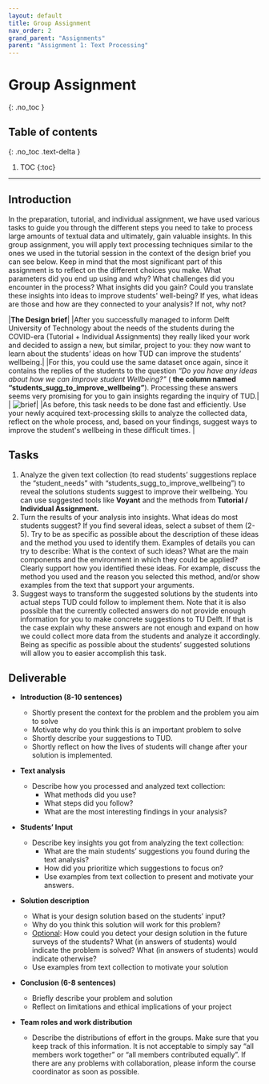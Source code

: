 ```yaml
---
layout: default
title: Group Assignment
nav_order: 2
grand_parent: "Assignments"
parent: "Assignment 1: Text Processing"
---
```


# Group Assignment
{: .no_toc }

## Table of contents
{: .no_toc .text-delta }

1. TOC
{:toc}
---

## Introduction
In the preparation, tutorial, and individual assignment, we have used various tasks to guide you through the different steps you need to take to process large amounts of textual data and ultimately, gain valuable insights. In this group assignment, you will apply text processing techniques similar to the ones we used in the tutorial session in the context of the design brief you can see below. Keep in mind that the most significant part of this assignment is to reflect on the different choices you make. What parameters did you end up using and why? What challenges did you encounter in the process? What insights did you gain? Could you translate these insights into ideas to improve students' well-being? If yes, what ideas are those and how are they connected to your analysis? If not, why not?  

|**The Design brief**|
|After you successfully managed to inform Delft University of Technology about the needs of the students during the COVID-era (Tutorial + Individual Assignments) they really liked your work and decided to assign a new, but similar, project to you: they now want to learn about the students’ ideas on how ​​TUD can improve the students’ wellbeing.|
|For this, you could use the same dataset once again, since it contains the replies of the students to the question *“Do you have any ideas about how we can improve student Wellbeing?"* ( **the column named “students_sugg_to_improve_wellbeing”**). Processing these answers seems very promising for you to gain insights regarding the inquiry of TUD.|
| ![brief]({{site.baseurl}}/assets/images/text-processing/tutorial-brief.png)| 
|As before, this task needs to be done fast and efficiently. Use your newly acquired text-processing skills to analyze the collected data, reflect on the whole process, and, based on your findings, suggest ways to improve the student's wellbeing in these difficult times. |

## Tasks  

1. Analyze the given text collection (to read students’ suggestions replace the “student_needs” with “students_sugg_to_improve_wellbeing”) to reveal the solutions students suggest to improve their wellbeing. You can use suggested tools like **Voyant** and the methods from **Tutorial / Individual Assignment.** 
2. Turn the results of your analysis into insights. What ideas do most students suggest? If you find several ideas, select a subset of them (2-5). Try to be as specific as possible about the description of these ideas and the method you used to identify them. Examples of details you can try to describe: What is the context of such ideas? What are the main components and the environment in which they could be applied? Clearly support how you identified these ideas. For example, discuss the method you used and the reason you selected this method, and/or show examples from the text that support your arguments.
3. Suggest ways to transform the suggested solutions by the students into actual steps TUD could follow to implement them. Note that it is also possible that the currently collected answers do not provide enough information for you to make concrete suggestions to TU Delft. If that is the case explain why these answers are not enough and expand on how we could collect more data from the students and analyze it accordingly. Being as specific as possible about  the students’ suggested solutions will allow you to easier accomplish this task. 

## Deliverable

- **Introduction (8-10 sentences)**  
    - Shortly present the context for the problem and the problem you aim to solve
    - Motivate why do you think this is an important problem to solve
    - Shortly describe your suggestions to TUD.
    - Shortly reflect on how the lives of students will change after your solution is implemented.  

- **Text analysis**  
    - Describe how you processed and analyzed text collection: 
        - What methods did you use?
        - What steps did you follow?
        - What are the most interesting findings in your analysis?  

- **Students’ Input**  
    - Describe key insights you got from analyzing the text collection: 
        - What are the main students’ suggestions you found during the text analysis?
        - How did you prioritize which suggestions to focus on?
        - Use examples from text collection to present and motivate your answers.  

- **Solution description**  
    - What is your design solution based on the students’ input?
    - Why do you think this solution will work for this problem?
    - <u>Optional</u>: How could you detect your design solution in the future surveys of the students? What (in answers of students) would indicate the problem is solved? What (in answers of students) would indicate otherwise?
    - Use examples from text collection to motivate your solution  

- **Conclusion (6-8 sentences)**  
    - Briefly describe your problem and solution
    - Reflect on limitations and ethical implications of your project

- **Team roles and work distribution**  
    - Describe the distributions of effort in the groups. Make sure that you keep track of this information. It is not acceptable to simply say “all members work together” or “all members contributed equally”. If there are any problems with collaboration, please inform the course coordinator as soon as possible.
